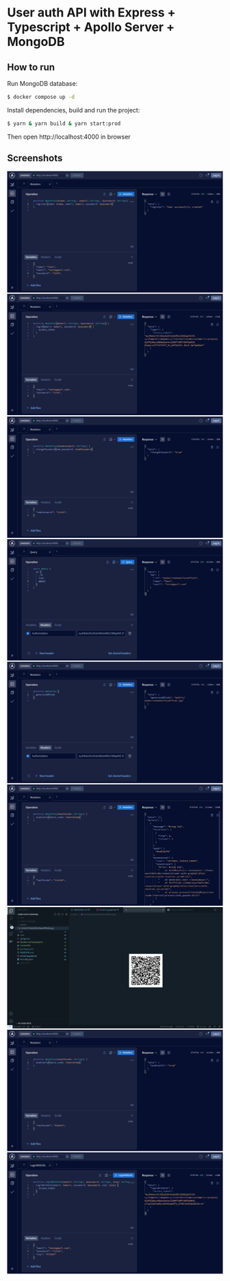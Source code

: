 # User auth API with Express + Typescript + Apollo Server + MongoDB

## How to run

Run MongoDB database:

```sh
$ docker compose up -d
```

Install dependencies, build and run the project:

```sh
$ yarn & yarn build & yarn start:prod
```

Then open http://localhost:4000 in browser

## Screenshots

<img src="./screenshots/Screenshot from 2023-08-10 08-19-18.png"></img>
<img src="./screenshots/Screenshot from 2023-08-10 08-20-06.png"></img>
<img src="./screenshots/Screenshot from 2023-08-10 08-20-40.png"></img>
<img src="./screenshots/Screenshot from 2023-08-10 08-21-48.png"></img>
<img src="./screenshots/Screenshot from 2023-08-10 08-22-13.png"></img>
<img src="./screenshots/Screenshot from 2023-08-10 08-22-36.png"></img>
<img src="./screenshots/Screenshot from 2023-08-10 08-23-19.png"></img>
<img src="./screenshots/Screenshot from 2023-08-10 08-23-52.png"></img>
<img src="./screenshots/Screenshot from 2023-08-10 08-24-44.png"></img>
